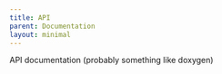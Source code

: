 ```yaml
---
title: API
parent: Documentation
layout: minimal
---
```

API documentation (probably something like doxygen)
